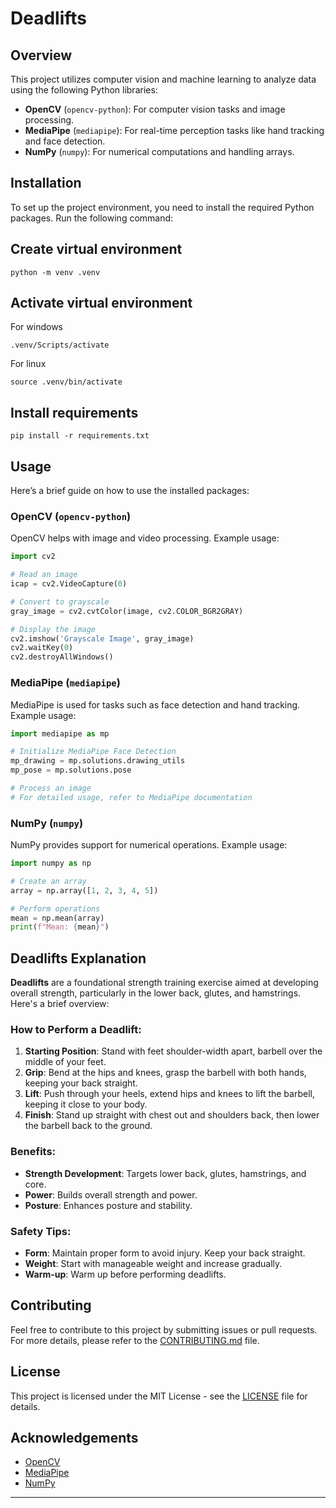 
# Deadlifts

## Overview

This project utilizes computer vision and machine learning to analyze data using the following Python libraries:
- **OpenCV** (`opencv-python`): For computer vision tasks and image processing.
- **MediaPipe** (`mediapipe`): For real-time perception tasks like hand tracking and face detection.
- **NumPy** (`numpy`): For numerical computations and handling arrays.

## Installation

To set up the project environment, you need to install the required Python packages. Run the following command:

## Create virtual environment

```
python -m venv .venv
```

## Activate virtual environment

For windows
```
.venv/Scripts/activate 
```

For linux
```
source .venv/bin/activate
```


## Install requirements

```
pip install -r requirements.txt
```




## Usage

Here’s a brief guide on how to use the installed packages:

### OpenCV (`opencv-python`)

OpenCV helps with image and video processing. Example usage:

```python
import cv2

# Read an image
icap = cv2.VideoCapture(0)

# Convert to grayscale
gray_image = cv2.cvtColor(image, cv2.COLOR_BGR2GRAY)

# Display the image
cv2.imshow('Grayscale Image', gray_image)
cv2.waitKey(0)
cv2.destroyAllWindows()
```

### MediaPipe (`mediapipe`)

MediaPipe is used for tasks such as face detection and hand tracking. Example usage:

```python
import mediapipe as mp

# Initialize MediaPipe Face Detection
mp_drawing = mp.solutions.drawing_utils
mp_pose = mp.solutions.pose

# Process an image
# For detailed usage, refer to MediaPipe documentation
```

### NumPy (`numpy`)

NumPy provides support for numerical operations. Example usage:

```python
import numpy as np

# Create an array
array = np.array([1, 2, 3, 4, 5])

# Perform operations
mean = np.mean(array)
print(f"Mean: {mean}")
```

## Deadlifts Explanation

**Deadlifts** are a foundational strength training exercise aimed at developing overall strength, particularly in the lower back, glutes, and hamstrings. Here's a brief overview:

### How to Perform a Deadlift:
1. **Starting Position**: Stand with feet shoulder-width apart, barbell over the middle of your feet.
2. **Grip**: Bend at the hips and knees, grasp the barbell with both hands, keeping your back straight.
3. **Lift**: Push through your heels, extend hips and knees to lift the barbell, keeping it close to your body.
4. **Finish**: Stand up straight with chest out and shoulders back, then lower the barbell back to the ground.

### Benefits:
- **Strength Development**: Targets lower back, glutes, hamstrings, and core.
- **Power**: Builds overall strength and power.
- **Posture**: Enhances posture and stability.

### Safety Tips:
- **Form**: Maintain proper form to avoid injury. Keep your back straight.
- **Weight**: Start with manageable weight and increase gradually.
- **Warm-up**: Warm up before performing deadlifts.

## Contributing

Feel free to contribute to this project by submitting issues or pull requests. For more details, please refer to the [CONTRIBUTING.md](CONTRIBUTING.md) file.

## License

This project is licensed under the MIT License - see the [LICENSE](LICENSE) file for details.

## Acknowledgements

- [OpenCV](https://opencv.org/)
- [MediaPipe](https://mediapipe.dev/)
- [NumPy](https://numpy.org/)

---
